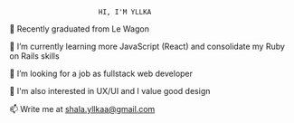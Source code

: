                          HI, I'M YLLKA

🚀 Recently graduated from Le Wagon

🌱 I’m currently learning more JavaScript (React) and consolidate my Ruby on Rails skills

🔭 I’m looking for a job as fullstack web developer

💎 I'm also interested in UX/UI and I value good design

📫 Write me at shala.yllkaa@gmail.com


